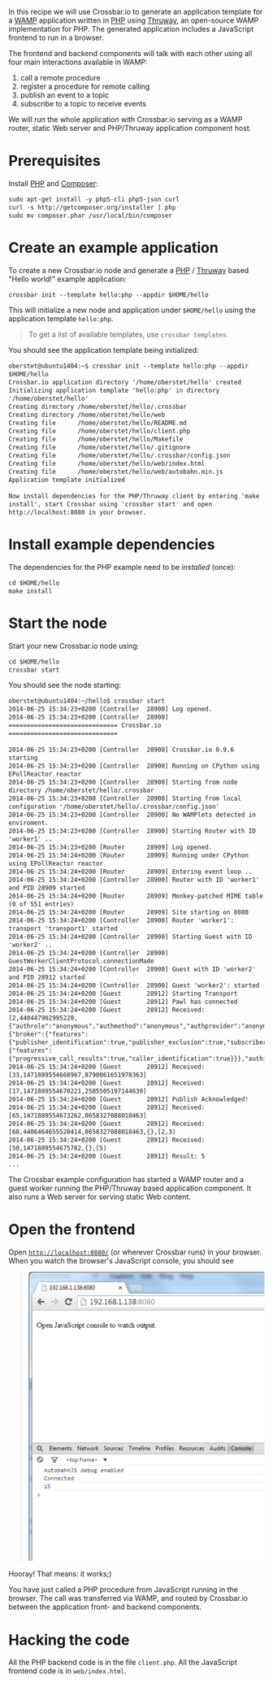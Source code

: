 In this recipe we will use Crossbar.io to generate an application template for a [WAMP](http://wamp.ws/) application written in [PHP](http://php.net/) using [Thruway](https://github.com/voryx/Thruway), an open-source WAMP implementation for PHP. The generated application includes a JavaScript frontend to run in a browser.

The frontend and backend components will talk with each other using all four main interactions available in WAMP:

 1. call a remote procedure
 2. register a procedure for remote calling
 3. publish an event to a topic
 4. subscribe to a topic to receive events

We will run the whole application with Crossbar.io serving as a WAMP router, static Web server and PHP/Thruway application component host.

# Prerequisites

Install [PHP](http://www.php.net/) and [Composer](https://getcomposer.org/):

```console
sudo apt-get install -y php5-cli php5-json curl
curl -s http://getcomposer.org/installer | php
sudo mv composer.phar /usr/local/bin/composer
```

# Create an example application

To create a new Crossbar.io node and generate a [PHP](http://www.php.net/) / [Thruway](https://github.com/voryx/Thruway) based "Hello world!" example application:

```console
crossbar init --template hello:php --appdir $HOME/hello
```

This will initialize a new node and application under `$HOME/hello` using the application template `hello:php`.

> To get a list of available templates, use `crossbar templates`.

You should see the application template being initialized:

```console
oberstet@ubuntu1404:~$ crossbar init --template hello:php --appdir $HOME/hello
Crossbar.io application directory '/home/oberstet/hello' created
Initializing application template 'hello:php' in directory '/home/oberstet/hello'
Creating directory /home/oberstet/hello/.crossbar
Creating directory /home/oberstet/hello/web
Creating file      /home/oberstet/hello/README.md
Creating file      /home/oberstet/hello/client.php
Creating file      /home/oberstet/hello/Makefile
Creating file      /home/oberstet/hello/.gitignore
Creating file      /home/oberstet/hello/.crossbar/config.json
Creating file      /home/oberstet/hello/web/index.html
Creating file      /home/oberstet/hello/web/autobahn.min.js
Application template initialized

Now install dependencies for the PHP/Thruway client by entering 'make install', start Crossbar using 'crossbar start' and open http://localhost:8080 in your browser.
```

# Install example dependencies

The dependencies for the PHP example need to be *installed* (once):

```console
cd $HOME/hello
make install
```


# Start the node

Start your new Crossbar.io node using:

```console
cd $HOME/hello
crossbar start
```

You should see the node starting:

```console
oberstet@ubuntu1404:~/hello$ crossbar start
2014-06-25 15:34:23+0200 [Controller  28900] Log opened.
2014-06-25 15:34:23+0200 [Controller  28900] ============================== Crossbar.io ==============================

2014-06-25 15:34:23+0200 [Controller  28900] Crossbar.io 0.9.6 starting
2014-06-25 15:34:23+0200 [Controller  28900] Running on CPython using EPollReactor reactor
2014-06-25 15:34:23+0200 [Controller  28900] Starting from node directory /home/oberstet/hello/.crossbar
2014-06-25 15:34:23+0200 [Controller  28900] Starting from local configuration '/home/oberstet/hello/.crossbar/config.json'
2014-06-25 15:34:23+0200 [Controller  28900] No WAMPlets detected in enviroment.
2014-06-25 15:34:23+0200 [Controller  28900] Starting Router with ID 'worker1' ..
2014-06-25 15:34:23+0200 [Router      28909] Log opened.
2014-06-25 15:34:24+0200 [Router      28909] Running under CPython using EPollReactor reactor
2014-06-25 15:34:24+0200 [Router      28909] Entering event loop ..
2014-06-25 15:34:24+0200 [Controller  28900] Router with ID 'worker1' and PID 28909 started
2014-06-25 15:34:24+0200 [Router      28909] Monkey-patched MIME table (0 of 551 entries)
2014-06-25 15:34:24+0200 [Router      28909] Site starting on 8080
2014-06-25 15:34:24+0200 [Controller  28900] Router 'worker1': transport 'transport1' started
2014-06-25 15:34:24+0200 [Controller  28900] Starting Guest with ID 'worker2' ..
2014-06-25 15:34:24+0200 [Controller  28900] GuestWorkerClientProtocol.connectionMade
2014-06-25 15:34:24+0200 [Controller  28900] Guest with ID 'worker2' and PID 28912 started
2014-06-25 15:34:24+0200 [Controller  28900] Guest 'worker2': started
2014-06-25 15:34:24+0200 [Guest       28912] Starting Transport
2014-06-25 15:34:24+0200 [Guest       28912] Pawl has connected
2014-06-25 15:34:24+0200 [Guest       28912] Received: [2,440447902995220,{"authrole":"anonymous","authmethod":"anonymous","authprovider":"anonymous","roles":{"broker":{"features":{"publisher_identification":true,"publisher_exclusion":true,"subscriber_blackwhite_listing":true}},"dealer":{"features":{"progressive_call_results":true,"caller_identification":true}}},"authid":"anonymous"}]
2014-06-25 15:34:24+0200 [Guest       28912] Received: [33,1471889554668967,8790061651978363]
2014-06-25 15:34:24+0200 [Guest       28912] Received: [17,1471889554670221,2585505197144630]
2014-06-25 15:34:24+0200 [Guest       28912] Publish Acknowledged!
2014-06-25 15:34:24+0200 [Guest       28912] Received: [65,1471889554673262,8658327088018463]
2014-06-25 15:34:24+0200 [Guest       28912] Received: [68,4406464655528414,8658327088018463,{},[2,3)
2014-06-25 15:34:24+0200 [Guest       28912] Received: [50,1471889554675782,{},[5)
2014-06-25 15:34:24+0200 [Guest       28912] Result: 5
...
```

The Crossbar example configuration has started a WAMP router and a guest worker running the PHP/Thruway based application component. It also runs a Web server for serving static Web content.


# Open the frontend

Open [`http://localhost:8080/`](http://localhost:8080/) (or wherever Crossbar runs) in your browser. When you watch the browser's JavaScript console, you should see

> ![](/static/img/docs/shots/hello_php.png)

Hooray! That means: it works;)

You have just called a PHP procedure from JavaScript running in the browser. The call was transferred via WAMP, and routed by Crossbar.io between the application front- and backend components.

# Hacking the code

All the PHP backend code is in the file `client.php`. All the JavaScript frontend code is in `web/index.html`.